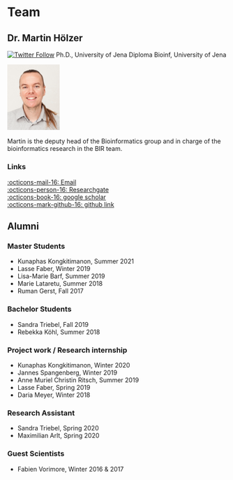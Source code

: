 # Team

## Dr. Martin Hölzer
[![Twitter Follow](https://img.shields.io/twitter/follow/martinhoelzer.svg?style=social)](https://twitter.com/martinhoelzer) 
Ph.D., University of Jena
Diploma Bioinf, University of Jena

<kbd>
<img src="../team/martin.png" width="120">
</kbd>

Martin is the deputy head of the Bioinformatics group and in charge of the bioinformatics research in the BIR team. 
<!--His area of expertise lies in cloud computing, workflow managers, containerization, nanopore sequencing, metagenomics, antibiotic resistance and plasmids.-->

### Links
[:octicons-mail-16: Email](mailto:hoelzer.martin@gmail.com)  
[:octicons-person-16: Researchgate](https://www.researchgate.net/profile/Christian_Brandt5)  
[:octicons-book-16: google scholar](https://scholar.google.com/citations?user=YSWxKeoAAAAJ&hl=en)  
[:octicons-mark-github-16: github link](https://github.com/hoelzer) 

<a target="_blank" href="https://github.com/hoelzer/"><i class="fab fa-github" style="color:black; font-size:24px;"></i></a>

<!--orcid: https://orcid.org/0000-0001-7090-8717-->



## Alumni

### Master Students
* Kunaphas Kongkitimanon, Summer 2021
* Lasse Faber, Winter 2019            
* Lisa-Marie Barf, Summer 2019
* Marie Lataretu, Summer 2018
* Ruman Gerst, Fall 2017

### Bachelor Students
* Sandra Triebel, Fall 2019
* Rebekka Köhl, Summer 2018

### Project work / Research internship
* Kunaphas Kongkitimanon, Winter 2020     
* Jannes Spangenberg, Winter 2019         
* Anne Muriel Christin Ritsch, Summer 2019
* Lasse Faber, Spring 2019
* Daria Meyer, Winter 2018

### Research Assistant
* Sandra Triebel, Spring 2020
* Maximilian Arlt, Spring 2020

### Guest Scientists
* Fabien Vorimore, Winter 2016 & 2017










